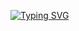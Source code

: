 [![Typing SVG](https://readme-typing-svg.herokuapp.com/?color=f0f6fc&lines=Welcome,+heon's+github+heon&font=Redressed&size=40)](https://git.io/typing-svg)


